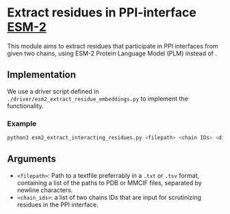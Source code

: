 # Extract residues in PPI-interface [ESM-2](https://github.com/facebookresearch/esm)

This module aims to extract residues that participate in PPI interfaces from given two chains, using ESM-2 Protein Language Model (PLM) instead of . 

## Implementation

We use a driver script defined in ```./driver/esm2_extract_residue_embeddings.py``` to implement the functionality.

### Example

```bash
python3 esm2_extract_interacting_residues.py <filepath> <chain IDs> <distance threshold>
```

## Arguments

- ```<filepath>```: Path to a textfile preferrably in a ```.txt``` or ```.tsv``` format, containing a list of the paths to PDB or MMCIF files, separated by newline characters. 
- ```<chain_ids>```: a list of two chains IDs that are input for scrutinizing residues in the PPI interface.

